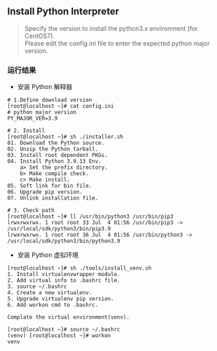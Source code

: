 ## Install Python Interpreter

> Specify the version to install the python3.x environment (for CentOS7).\
> Please edit the config.ini file to enter the expected python major version.


### 运行结果

- 安装 Python 解释器
```shell
# 1.Define download version
[root@localhost ~]# cat config.ini 
# python major version
PY_MAJOR_VER=3.9

# 2. Install
[root@localhost ~]# sh ./installer.sh
01. Download the Python source.
02. Unzip the Python tarball.
03. Install root dependent PKGs.
04. Install Python 3.9.13 Env.
    a> Set the prefix directory.
    b> Make compile check.
    c> Make install.
05. Soft link for bin file.
06. Upgrade pip version.
07. Unlink installation file.

# 3. Check path
[root@localhost ~]# ll /usr/bin/python3 /usr/bin/pip3
lrwxrwxrwx. 1 root root 33 Jul  4 01:56 /usr/bin/pip3 -> /usr/local/sdk/python3/bin/pip3.9
lrwxrwxrwx. 1 root root 36 Jul  4 01:56 /usr/bin/python3 -> /usr/local/sdk/python3/bin/python3.9
```

- 安装 Python 虚拟环境
```shell
[root@localhost ~]# sh ./tools/install_venv.sh
1. Install virtualenvwrapper module.
2. Add virtual info to .bashrc file.
3. source ~/.bashrc
4. Create a new virtualenv.
5. Upgrade virtualenv pip version.
6. Add workon cmd to .bashrc.

Complate the virtual environment(venv).

[root@localhost ~]# source ~/.bashrc
(venv) [root@localhost ~]# workon
venv
```
